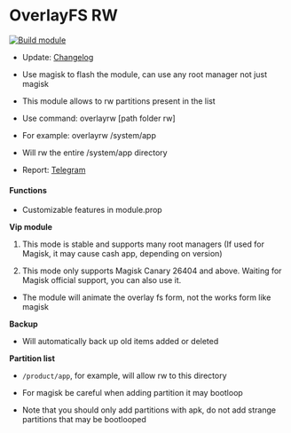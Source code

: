 # OverlayFS RW

[![Build module](https://github.com/Zenlua/Overlayfs/actions/workflows/build.yml/badge.svg)](https://github.com/Zenlua/Overlayfs/actions/workflows/build.yml)

+ Update: [Changelog](./module/log.md)

+ Use magisk to flash the module, can use any root manager not just magisk

+ This module allows to rw partitions present in the list

+ Use command: overlayrw [path folder rw]

+ For example: overlayrw /system/app

+ Will rw the entire /system/app directory

+ Report: [Telegram](https://t.me/toolmod)

#### Functions

+ Customizable features in module.prop

**Vip module**

1. This mode is stable and supports many root managers (If used for Magisk, it may cause cash app, depending on version)

2. This mode only supports Magisk Canary 26404 and above. Waiting for Magisk official support, you can also use it.

+ The module will animate the overlay fs form, not the works form like magisk

**Backup**

+ Will automatically back up old items added or deleted

**Partition list**

+ `/product/app`, for example, will allow rw to this directory

+ For magisk be careful when adding partition it may bootloop

+ Note that you should only add partitions with apk, do not add strange partitions that may be bootlooped



